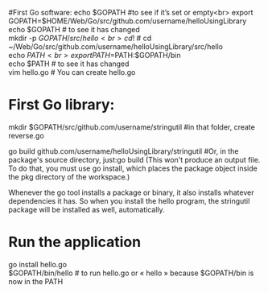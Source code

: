 #First Go software:
echo $GOPATH #to see if it’s set or empty<br>
export GOPATH=$HOME/Web/Go/src/github.com/username/helloUsingLibrary<br>
echo $GOPATH # to see it has changed<br>
mkdir -p $GOPATH/src/hello<br>
cd !$ # cd ~/Web/Go/src/github.com/username/helloUsingLibrary/src/hello<br>
echo $PATH<br>
export PATH=$PATH:$GOPATH/bin<br>
echo $PATH # to see it has changed<br>
vim hello.go # You can create hello.go<br>

# First Go library:
mkdir $GOPATH/src/github.com/username/stringutil #in that folder, create reverse.go<br>

go build github.com/username/helloUsingLibrary/stringutil #Or, in the package's source directory, just:go build (This won't produce an output file. To do that, you must use go install, which places the package object inside the pkg directory of the workspace.)<br>

Whenever the go tool installs a package or binary, it also installs whatever dependencies it has. So when you install the hello program, the stringutil package will be installed as well, automatically.<br>

# Run the application
go install hello.go<br>
$GOPATH/bin/hello # to run hello.go or « hello » because $GOPATH/bin is now in the PATH<br>
